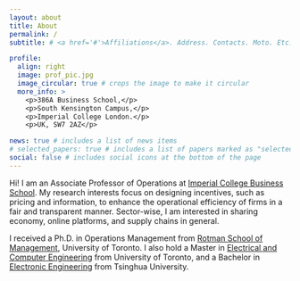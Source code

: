 ```yaml
---
layout: about
title: About
permalink: /
subtitle: # <a href='#'>Affiliations</a>. Address. Contacts. Moto. Etc.

profile:
  align: right
  image: prof_pic.jpg
  image_circular: true # crops the image to make it circular
  more_info: >
    <p>386A Business School,</p>
    <p>South Kensington Campus,</p>
    <p>Imperial College London.</p>
    <p>UK, SW7 2AZ</p>

news: true # includes a list of news items
# selected_papers: true # includes a list of papers marked as "selected={true}"
social: false # includes social icons at the bottom of the page
---
```


<!-- Write your biography here. Tell the world about yourself. Link to your favorite [subreddit](http://reddit.com). You can put a picture in, too. The code is already in, just name your picture `prof_pic.jpg` and put it in the `img/` folder.

Put your address / P.O. box / other info right below your picture. You can also disable any of these elements by editing `profile` property of the YAML header of your `_pages/about.md`. Edit `_bibliography/papers.bib` and Jekyll will render your [publications page](/al-folio/publications/) automatically.

Link to your social media connections, too. This theme is set up to use [Font Awesome icons](https://fontawesome.com/) and [Academicons](https://jpswalsh.github.io/academicons/), like the ones below. Add your Facebook, Twitter, LinkedIn, Google Scholar, or just disable all of them. -->

Hi! I am an Associate Professor of Operations at [Imperial College Business School](https://www.imperial.ac.uk/business-school/). My research interests focus on designing incentives, such as pricing and information, to enhance the operational efficiency of firms in a fair and transparent manner. Sector-wise, I am interested in sharing economy, online platforms, and supply chains in general.

I received a Ph.D. in Operations Management from [Rotman School of Management](https://www.rotman.utoronto.ca/), University of Toronto. I also hold a Master in [Electrical and Computer Engineering](https://www.ece.utoronto.ca/) from University of Toronto, and a Bachelor in [Electronic Engineering](https://www.ee.tsinghua.edu.cn/en/) from Tsinghua University. 

